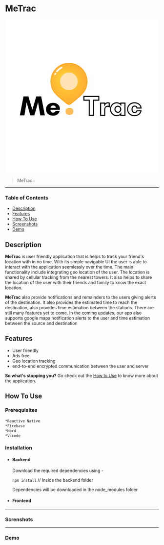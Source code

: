 # MeTrac
![Logo](https://github.com/bilal-aamer/MeTrac/blob/cee74025cdc456acd293832dc6f674aec0c36c95/MeTrac/assets/logo.png?raw=true)

>MeTrac :
----
### Table of Contents

- [Description](#description)
- [Features](#features)
- [How To Use](#how-to-use)
- [Screenshots](#screenshots)
- [Demo](#demo)

## Description
  **MeTrac** is user friendly application that is helps to track your friend's location with in no time. With its simple navigable UI the user is able to interact with the application seemlessly over the time. The main functionality include integrating geo location of the user. The location is shared by cellular tracking from the nearest towers. It also helps to share the location of the user with their friends and family to know the exact location.
  
  **MeTrac** also provide notifications and remainders to the users giving alerts of the destination. It also provides the estimated time to reach the destination, also provides time estimation between the stations. There are still many features yet to come.  In the coming updates, our app also supports google maps notification alerts to the user and time estimation between the source and destination
  
  
  ## Features
  - User friendly
  - Ads free
  - Geo location tracking
  - end-to-end encrypted communication between the user and server
  
  **So what's stopping you?**
   Go check out the [How to Use](#how-to-use) to know more about the application.
   
   ## How To Use
   
   ### Prerequisites
    *Reactive Native
    *Firebase
    *Nord
    *Vscode
  ### Installation
 * #### Backend
    Download the required dependencies using -

    ``` npm install ``` // Inside the backend folder   

    Dependencies will be downloaded in the node_modules folder
    
 * #### Frontend



----
  ### Screnshots
    
-----  
  ### Demo
    
    
  
  
 
